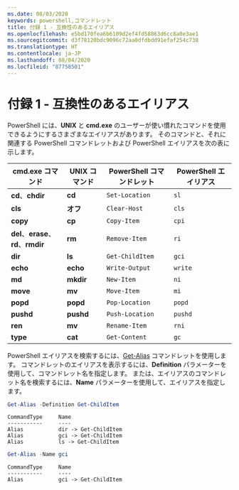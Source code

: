 ```yaml
---
ms.date: 08/03/2020
keywords: powershell,コマンドレット
title: 付録 1 - 互換性のあるエイリアス
ms.openlocfilehash: e5bd170fea6b6109d2ef4fd58863d6cc8a0e3ae1
ms.sourcegitcommit: d3f78120bdc9096c72aa0dfdbdd91efaf254c738
ms.translationtype: HT
ms.contentlocale: ja-JP
ms.lasthandoff: 08/04/2020
ms.locfileid: "87758501"
---
```

# <a name="appendix-1---compatibility-aliases"></a>付録 1 - 互換性のあるエイリアス

PowerShell には、**UNIX** と **cmd.exe** のユーザーが使い慣れたコマンドを使用できるようにするさまざまなエイリアスがあります。
そのコマンドと、それに関連する PowerShell コマンドレットおよび PowerShell エイリアスを次の表に示します。

|            cmd.exe コマンド            | UNIX コマンド | PowerShell コマンドレット | PowerShell エイリアス |
| ------------------------------------- | ------------ | ----------------- | ---------------- |
| **cd**、**chdir**                     | **cd**       | `Set-Location`    | `sl`             |
| **cls**                               | **オフ**    | `Clear-Host`      | `cls`            |
| **copy**                              | **cp**       | `Copy-Item`       | `cpi`            |
| **del**、**erase**、**rd**、**rmdir** | **rm**       | `Remove-Item`     | `ri`             |
| **dir**                               | **ls**       | `Get-ChildItem`   | `gci`            |
| **echo**                              | **echo**     | `Write-Output`    | `write`          |
| **md**                                | **mkdir**    | `New-Item`        | `ni`             |
| **move**                              | **mv**       | `Move-Item`       | `mi`             |
| **popd**                              | **popd**     | `Pop-Location`    | `popd`           |
| **pushd**                             | **pushd**    | `Push-Location`   | `pushd`          |
| **ren**                               | **mv**       | `Rename-Item`     | `rni`            |
| **type**                              | **cat**      | `Get-Content`     | `gc`             |

PowerShell エイリアスを検索するには、[Get-Alias](xref:Microsoft.PowerShell.Utility.Get-Alias) コマンドレットを使用します。 コマンドレットのエイリアスを表示するには、**Definition** パラメーターを使用して、コマンドレット名を指定します。
または、エイリアスのコマンドレット名を検索するには、**Name** パラメーターを使用して、エイリアスを指定します。

```powershell
Get-Alias -Definition Get-ChildItem
```

```Output
CommandType     Name
-----------     ----
Alias           dir -> Get-ChildItem
Alias           gci -> Get-ChildItem
Alias           ls -> Get-ChildItem
```

```powershell
Get-Alias -Name gci
```

```Output
CommandType     Name
-----------     ----
Alias           gci -> Get-ChildItem
```
